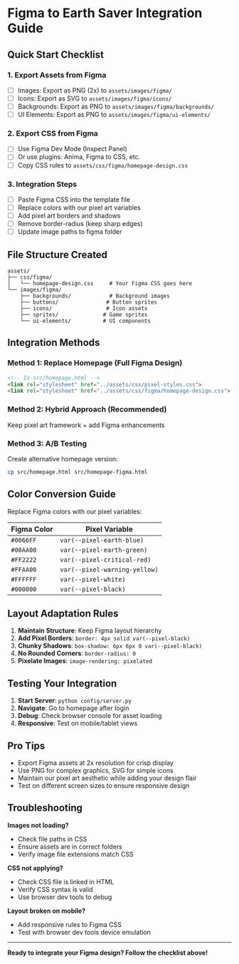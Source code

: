 # Figma to Earth Saver Integration Guide

## Quick Start Checklist

### 1. Export Assets from Figma
- [ ] Images: Export as PNG (2x) to `assets/images/figma/`
- [ ] Icons: Export as SVG to `assets/images/figma/icons/`
- [ ] Backgrounds: Export as PNG to `assets/images/figma/backgrounds/`
- [ ] UI Elements: Export as PNG to `assets/images/figma/ui-elements/`

### 2. Export CSS from Figma
- [ ] Use Figma Dev Mode (Inspect Panel)
- [ ] Or use plugins: Anima, Figma to CSS, etc.
- [ ] Copy CSS rules to `assets/css/figma/homepage-design.css`

### 3. Integration Steps
- [ ] Paste Figma CSS into the template file
- [ ] Replace colors with our pixel art variables
- [ ] Add pixel art borders and shadows
- [ ] Remove border-radius (keep sharp edges)
- [ ] Update image paths to figma folder

## File Structure Created

```
assets/
├── css/figma/
│   └── homepage-design.css     # Your Figma CSS goes here
└── images/figma/
    ├── backgrounds/            # Background images
    ├── buttons/               # Button sprites
    ├── icons/                 # Icon assets
    ├── sprites/              # Game sprites
    └── ui-elements/          # UI components
```

## Integration Methods

### Method 1: Replace Homepage (Full Figma Design)
```html
<!-- In src/homepage.html -->
<link rel="stylesheet" href="../assets/css/pixel-styles.css">
<link rel="stylesheet" href="../assets/css/figma/homepage-design.css">
```

### Method 2: Hybrid Approach (Recommended)
Keep pixel art framework + add Figma enhancements

### Method 3: A/B Testing
Create alternative homepage version:
```bash
cp src/homepage.html src/homepage-figma.html
```

## Color Conversion Guide

Replace Figma colors with our pixel variables:

| Figma Color | Pixel Variable |
|-------------|----------------|
| `#0066FF` | `var(--pixel-earth-blue)` |
| `#00AA00` | `var(--pixel-earth-green)` |
| `#FF2222` | `var(--pixel-critical-red)` |
| `#FFAA00` | `var(--pixel-warning-yellow)` |
| `#FFFFFF` | `var(--pixel-white)` |
| `#000000` | `var(--pixel-black)` |

## Layout Adaptation Rules

1. **Maintain Structure**: Keep Figma layout hierarchy
2. **Add Pixel Borders**: `border: 4px solid var(--pixel-black)`
3. **Chunky Shadows**: `box-shadow: 6px 6px 0 var(--pixel-black)`
4. **No Rounded Corners**: `border-radius: 0`
5. **Pixelate Images**: `image-rendering: pixelated`

## Testing Your Integration

1. **Start Server**: `python config/server.py`
2. **Navigate**: Go to homepage after login
3. **Debug**: Check browser console for asset loading
4. **Responsive**: Test on mobile/tablet views

## Pro Tips

- Export Figma assets at 2x resolution for crisp display
- Use PNG for complex graphics, SVG for simple icons
- Maintain our pixel art aesthetic while adding your design flair
- Test on different screen sizes to ensure responsive design

## Troubleshooting

**Images not loading?**
- Check file paths in CSS
- Ensure assets are in correct folders
- Verify image file extensions match CSS

**CSS not applying?**
- Check CSS file is linked in HTML
- Verify CSS syntax is valid
- Use browser dev tools to debug

**Layout broken on mobile?**
- Add responsive rules to Figma CSS
- Test with browser dev tools device emulation

---

**Ready to integrate your Figma design? Follow the checklist above!**
